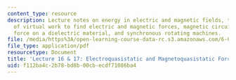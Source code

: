 ```yaml
---
content_type: resource
description: Lecture notes on energy in electric and magnetic fields, the  principle
  of virtual work to find electric and magnetic forces, magnetic circuit problems,
  force on a dielectric material, and synchronous rotating machines.
file: /media/https%3A/open-learning-course-data-rc.s3.amazonaws.com/6-013-electromagnetics-and-applications-fall-2005/f112ba4c2b78bd8b00cbecdf71086ba4_lec16_17.pdf
file_type: application/pdf
resourcetype: Document
title: 'Lecture 16 & 17: Electroquasistatic and Magnetoquasistatic Forces'
uid: f112ba4c-2b78-bd8b-00cb-ecdf71086ba4
---
```

